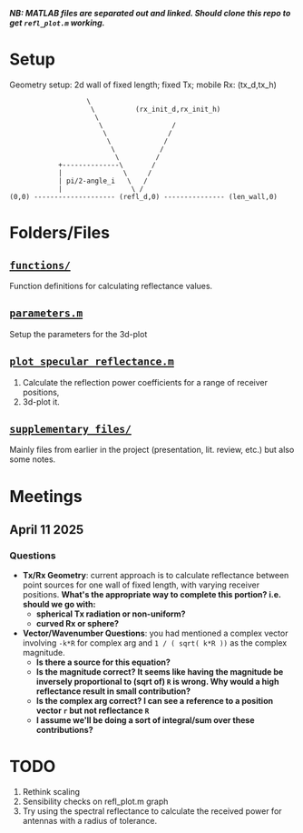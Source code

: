 ***NB: MATLAB files are separated out and linked. Should clone this repo to get `refl_plot.m` working.***

# Setup
Geometry setup: 2d wall of fixed length; fixed Tx; mobile Rx:
                 (tx_d,tx_h)                                              
                                                                        
                       \                                                
                        \          (rx_init_d,rx_init_h)                  
                         \                                              
                          \                 /                           
                           \               /                            
                            \             /                             
                             \           /                              
                              \         /                               
                +--------------\       /                                
                |               \     /                                 
                | pi/2-angle_i   \   /                                  
                |                 \ /                                   
    (0,0) -------------------- (refl_d,0) --------------- (len_wall,0)
# Folders/Files
## [`functions/`](https://github.com/AndyWhelan/DCU-Project-2025/blob/main/functions/)
Function definitions for calculating reflectance values.

## [`parameters.m`](https://github.com/AndyWhelan/DCU-Project-2025/blob/main/parameters.m)
Setup the parameters for the 3d-plot

## [`plot_specular_reflectance.m`](https://github.com/AndyWhelan/DCU-Project-2025/blob/main/plot_specular_reflectance.m)
1. Calculate the reflection power coefficients for a range of receiver positions,
2. 3d-plot it.

## [`supplementary_files/`](https://github.com/AndyWhelan/DCU-Project-2025/blob/main/supplementary_files/)
Mainly files from earlier in the project (presentation, lit. review, etc.) but also some notes.

# Meetings

## April 11 2025

### Questions

* **Tx/Rx Geometry**: current approach is to calculate reflectance between point sources for one wall of fixed length, with varying receiver positions. **What's the appropriate way to complete this portion? i.e. should we go with:**
    * **spherical Tx radiation or non-uniform?**
    * **curved Rx or sphere?**
* **Vector/Wavenumber Questions**: you had mentioned a complex vector involving `-k*R` for complex arg and `1 / ( sqrt( k*R ))` as the complex magnitude.
    * **Is there a source for this equation?**
    * **Is the magnitude correct? It seems like having the magnitude be inversely proportional to (sqrt of) `R` is wrong. Why would a high reflectance result in small contribution?**
    * **Is the complex arg correct? I can see a reference to a position vector `r` but not reflectance `R`**
    * **I assume we'll be doing a sort of integral/sum over these contributions?**

# TODO
1. Rethink scaling
2. Sensibility checks on refl_plot.m graph
3. Try using the spectral reflectance to calculate the received power for antennas with a radius of tolerance.
